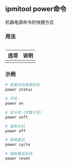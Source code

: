 ## ipmitool power命令
机箱电源命令的快捷方式

### 用法
```

```

| 选项 | 说明 |
| --- | --- |
|  |  |

### 示例
```sh
# 查看系统电源状态
power status

# 开机
power on

# 软关机（优雅关机）
power soft

# 强制关机
power off

# 掉电重启
power cycle

# 强制重启系统
power reset
```
